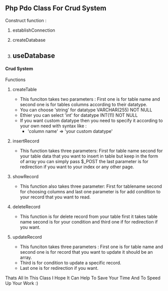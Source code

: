 <h2>Php Pdo Class For Crud System</h2>

Construct function :

1. establishConnection
2. createDatabase

3. useDatabase
   ----------

#### Crud System

Functions

1. createTable
    - This funciton takes two parameters : First one is for table name and second one is for tables columns according to their datatype.
    - You can choose 'string' for datatype VARCHAR(255) NOT NULL
    - Ethier you can select 'int' for datatype INT(11) NOT NULL
    - If you want custom datatype then you need to specify it according to your own need with syntax like :
        - 'column name' => 'your custom datatype'
2. insertRecord
    - This function takes three parameters: First for table name second for your table data that you want to insert in table but keep in the form of array you can simply pass $_POST the last parameter is for redirection if you want to your index or any other page.

3. showRecord
    - This function also takes three parameter: First for tablename second for choosing columns and last one parameter is for add condition to your record that you want to read.
4. deleteRecord
    - This function is for delete record from your table first it takes table name second is for your condition and third one if for redirection if you want.
5. updateRecord
    - This funciton takes three parameters : First one is for table name and second one is for record that you want to update it should be an array.
    - Third is for condition to update a specific record.
    - Last one is for redirection if you want.
    

Thats All In This Class I Hope It Can Help To Save Your Time And To Speed Up Your Work :)